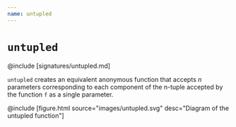 ```yaml
---
name: untupled
---
```


# `untupled`

@include [signatures/untupled.md]

`untupled` creates an equivalent anonymous function that accepts _n_ parameters
corresponding to each component of the n-tuple accepted by the function `f` as a
single parameter.

@include [figure.html source="images/untupled.svg" desc="Diagram of the untupled function"]
